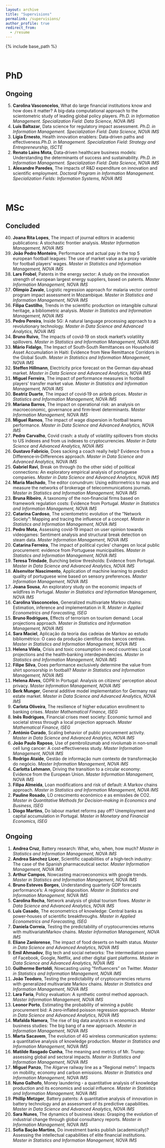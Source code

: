 ```yaml
---
layout: archive
title: "Supervisions"
permalink: /supervisions/
author_profile: true
redirect_from:
  - /resume
---
```


{% include base_path %}

<br>

PhD
======
  
Ongoing
----
    
<ol reversed>
  <li><b>Carolina Vasconcelos</b>, What do large financial institutions know and how does it matter? A
big‑data computational approach to the scientometric study of leading global policy players. <i>Ph.D. in Information Management. Specialization Field: Data Science, NOVA IMS</i></li>
  <li><b>Luís Baltazar</b>, Data science for regulatory impact assessment. <i>Ph.D. in Information Management. Specialization Field: Data Science, NOVA IMS</i></li>
  <li><b>Lígia Ernesto</b>, Health innovation enablers: Data‑driven paths and effectiveness.<i>Ph.D. in Management. Specialization Field: Strategy and Entrepreneurship, ISCTE</i></li>
    <li><b>Renato Lains Mota</b>, Data‑driven healthcare business models: Understanding the determinants
of success and sustainability. <i>Ph.D. in Information Management. Specialization Field: Data Science, NOVA IMS</i></li>
  <li><b>Alexandre Paredes</b>, The impacts of R&D expenditure on innovation and scientific employment. <i>Doctoral Program in Information Management. Specialization Fields: Information Systems, NOVA IMS</i></li>
</ol>
  
<br>

MSc
======

Concluded
---

<ol reversed>
  <li><b>Joana Rita Lopes</b>, The impact of journal editors in academic publications: A stochastic frontier analysis. <i>Master Information Management, NOVA IMS</i></li>
  <li><b>João Pedro Monteiro</b>, Performance and actual pay in the top 5 european football leagues: The use of market value as a proxy variable for football players’ wages. <i>Master in Statistics and Information Management, NOVA IMS</i></li>
<li><b>Lars Frobel</b>, Patents in the energy sector: A study on the innovation strength of european
largest energy suppliers, based on patents. <i>Master Information Management, NOVA IMS</i></li>

<li><b>Olimpio Zavale</b>, Logistic regression approach for malaria vector control program impact assessment in Mozambique. <i>Master in Statistics and Information Management, NOVA IMS</i></li>

<li><b>Filipa Castilho</b>, Trends in the scientific production on intangible cultural heritage, a bibliometric analysis. <i>Master in Statistics and Information Management, NOVA IMS</i></li>

<li><b>Pedro Pereira</b>, Inside 5G: A natural language processing approach to a revolutionary technology. <i>Master in Data Science and Advanced Analytics, NOVA IMS</i></li>

<li><b>Bruno Ruivo</b>, The impacts of covid‑19 on stock market’s volatility spillovers. <i>Master in Statistics and Information Management, NOVA IMS</i></li>

<li><b>Mário Fidalgo</b>, The Impact of South‑South Remittances on Household Asset Accumulation in Haiti: Evidence from New Remittance Corridors in the Global South. <i>Master in Statistics and Information Management, NOVA IMS</i></li>

<li><b>Steffen Hillmann</b>, Electricity price forecast on the German day‑ahead market. <i>Master in Data Science and Advanced Analytics, NOVA IMS</i></li>

<li><b>Miguel Ferreira</b>, The impact of performance measures in football players’ transfer market value. <i>Master in Statistics and Information Management, NOVA IMS</i></li>

<li><b>Beatriz Duarte</b>, The impact of covid‑19 on airbnb prices. <i>Master in Statistics and Information Management, NOVA IMS</i></li>
<li><b>Mariana Barros</b>, The impact on operational risk: an analysis on macroeconomic, governance and firm‑level determinants. <i>Master Information Management, NOVA IMS</i></li>

<li><b>Miguel Ramos</b>, The impact of wage dispersion in football teams performance. <i>Master in Data Science and Advanced Analytics, NOVA IMS</i></li>
<li><b>Pedro Carvalho</b>, Covid crash: a study of volatility spillovers from stocks to US indexes and from us indexes to cryptocurrencies. <i>Master in Data Science and Advanced Analytics, NOVA IMS</i></li>

<li><b>Gustavo Fabrício</b>, Does sacking a coach really help? Evidence from a Difference‑in‑Differences approach. <i>Master in Data Science and Advanced Analytics, NOVA IMS</i></li>

<li><b>Gabriel Ravi</b>, Break on through (to the other side) of political connections: An exploratory empirical analysis of portuguese companies. <i>Master in Data Science and Advanced Analytics, NOVA IMS</i></li>

<li><b>Maria Machado</b>, The editor conundrum: Using editormetrics to map and measure the networks of brokerage of telecommunications journals. <i>Master in Statistics and Information Management, NOVA IMS</i></li>
<li><b>Bruna Ribeiro</b>, A taxonomy of the non‑financial firms based on framework regulation costs: Evidence from Portugal. <i>Master in Statistics and Information Management, NOVA IMS</i></li>

<li><b>Catarina Cardoso</b>, The scientometric evolution of the ”Network Society”: Mapping and tracing the influence of a concept. <i>Master in Statistics and Information Management, NOVA IMS</i></li>

<li><b>Pedro Mota</b>, Assessing covid‑19 impact on user opinion towards videogames: Sentiment analysis and structural break detection on steam data. <i>Master Information Management, NOVA IMS</i></li>

<li><b>Catarina Ferreira</b>, The impact of political cycles’ changes on local public procurement: evidence from Portuguese municipalities. <i>Master in Statistics and Information Management, NOVA IMS</i></li>
<li><b>Teresa Trindade</b>, Bunching below thresholds: Evidence from Portugal. <i>Master in Data Science and Advanced Analytics, NOVA IMS</i></li>

<li><b>Alsenvitor Nascimento</b>, Application of machine learning to predict quality of portuguese wine based on sensory preferences. <i>Master Information Management, NOVA IMS</i></li>
  
<li><b>Joana Sousa</b>, An exploratory study on the economic impacts of wildfires in Portugal. <i>Master in Statistics and Information Management, NOVA IMS</i></li>
  
<li><b>Carolina Vasconcelos</b>, Generalized multivariate Markov chains: Estimation, inference and implementation in R. <i>Master in Applied Econometrics and Forecasting, ISEG</i></li>
  
<li><b>Bruno Rodrigues</b>, Effects of terrorism on tourism demand: Local projections approach. <i>Master in Statistics and Information Management, NOVA IMS</i></li>
  
<li><b>Sara Maciel</b>, Aplicação da teoria das cadeias de Markov ao estudo bibliométrico: O caso da produção científica dos bancos centrais. <i>Master in Statistics and Information Management, NOVA IMS</i></li>
  
<li><b>Helena Vilela</b>, Crisis and toxic consumption in oecd countries: Local projections and the health‑banking interdependencies. <i>Master in Statistics and Information Management, NOVA IMS</i></li>
  
<li><b>Filipe Silva</b>, Does performance exclusively determine the value from shirt sponsorship in football? <i>Master in Statistics and Information Management, NOVA IMS</i></li>
  
<li><b>Helena Alves</b>, GDPR In Portugal: Analysis on citizens’ perception about privacy. <i>Master Information Management, NOVA IMS</i></li>
  
<li><b>Berk Munger</b>, General additive model implementation for Germany real estate market. <i>Master in Data Science and Advanced Analytics, NOVA IMS</i></li>

<li><b>Carlota Oliveira</b>, The resilience of higher education enrollment to banking crises. <i>Master Mathematical Finance, ISEG</i></li>
  
<li><b>Inês Rodrigues</b>, Financial crises meet society: Economic turmoil and societal stress through a local projection approach. <i>Master Mathematical Finance, ISEG</i></li>
  
 <li><b>António Curado</b>, Scaling behavior of public procurement activity. <i>Master in Data Science and Advanced Analytics, NOVA IMS</i></li>
  
<li><b>João Paulo Raposo</b>, Use of pembrolizumab and nivolumab in non‑small cell lung cancer: A cost‑effectiveness study. <i>Master Information Management, NOVA IMS</i></li>
  
    
<li><b>Rodrigo Ataíde</b>, Gestão de informação num contexto de transformação do negócio. <i>Master Information Management, NOVA IMS</i></li>
  
<li><b>Carlotta Lehmann</b>, Driving the transition to a circular economy: Evidence from the European Union. <i>Master Information Management, NOVA IMS</i></li>

<li><b>Filipa Almeida</b>, Loan modifications and risk of default: A Markov chains approach. <i>Master in Statistics and Information Management, NOVA IMS</i></li>

<li><b>Pauline Rosado</b>, LO crescimento económico e as emissões de CO2. <i>Master in Quantitative Methods for Decision‑making in Economics and Business, ISEG</i></li>

<li><b>Diogo Martins</b>, Do labour market reforms pay off? Unemployment and capital accumulation in Portugal. <i>Master in Monetary and Financial Economics, ISEG</i></li>

</ol>

Ongoing
---


  1. **Andrea Cruz**, Battery research: What, who, when, how much? *Master in Statistics and Information Management, NOVA IMS*
  2. **Andrea Sánchez Licer**, Scientific capabilities of a high‑tech industry: The case of the Spanish pharmaceutical sector. *Master Information Management, NOVA IMS*
  3. **Arthur Campos**, Nowcasting macroeconomics with google trends. *Master in Statistics and Information Management, NOVA IMS*
  4. **Bruno Esteves Borges**, Understanding quarterly GDP forecasts performance’s: A regional disposition. *Master in Statistics and Information Management, NOVA IMS*
  5. **Carolina Rocha**, Network analysis of global tourism flows. *Master in Data Science and Advanced Analytics, NOVA IMS*
  6. **Luís Casado**, The econometrics of knowledge: Central banks as power‑houses of scientific breakthroughs. *Master in Applied Econometrics and Forecasting, ISEG*
  7. **Daniela Correia**, Testing the predictability of cryptocurrencies returns with multivariateMarkov chains. *Master Information Management, NOVA IMS*
  8. **Eliane Zanlorense**, The impact of food deserts on health status. *Master in Data Science and Advanced Analytics, NOVA IMS*
  9. **Emil Ahmadov**, Big tech and social networks: The intermediation power of Facebook, Google, Netflix, and other digital giant platforms. *Master in Data Science and Advanced Analytics, NOVA IMS*
  10. **Guilherme Bertoldi**, Nowcasting using ”finfluencers” on Twitter. *Master in Statistics and Information Management, NOVA IMS*
  11. **João Teodoro**, Testing the predictability of cryptocurrencies returns with generalized multivariate Markov chains. *Master in Statistics and Information Management, NOVA IMS*
  12. **Lara Faria**, Policy evaluation: A synthetic control method approach. *Master Information Management, NOVA IMS*
  13. **Leonor Porto**, Estimating the probability of winning a public procurement bid: A zero‑inflated poisson regression approach. *Master in Data Science and Advanced Analytics, NOVA IMS*
  14. **Mafalda Namora**, The rise of big data analytics in economics and business studies: The big bang of a new approach. *Master in Information Management, NOVA IMS*
  15. **Marta Sacavem**, The evolution of 4G wireless communication systems: a quantitative analysis of knowledge production. *Master in Statistics and Information Management, NOVA IMS*
  16. **Matilde Rasgado Cunha**, The meaning and metrics of Mr. Trump: assessing global and sectoral impacts. *Master in Statistics and Information Management, NOVA IMS*
  17. **Miguel Panzo**, The Algarve railway line as a “Regional metro”: Impacts on mobility, economy and carbon emissions. *Master in Statistics and Information Management, NOVA IMS*
  18. **Nuno Galhofo**, Money laundering ‑ a quantitative analysis of knowledge production and its economics and social influence. *Master in Statistics and Information Management, NOVA IMS*
  19. **Phillip Metzger**, Battery patents: A quantitative analysis of innovation in battery technology and an assessment of its predictive capabilities. *Master in Data Science and Advanced Analytics, NOVA IMS*
  20. **Sara Nunes**, The dynamics of business ideas: Grasping the evolution of industrial change through global consultancy reports. *Master in Information Management, NOVA IMS*
  21. **Sofia Bação Martins**, Do investment banks publish (academically)? Assessing the intellectual capabilities of elite financial institutions. *Master in Statistics and Information Management, NOVA IMS*













 
